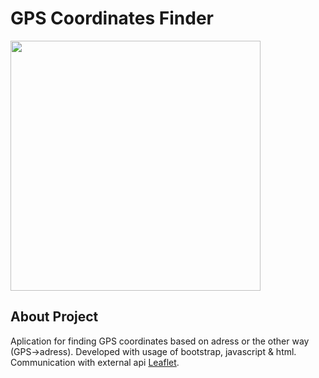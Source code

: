 # GPS Coordinates Finder
 
 <img src="https://karol-jedrzejak.github.io/static/media/5.677b5da7938d8a15a64f.jpg" height="400">

## About Project

Aplication for finding GPS coordinates based on adress or the other way (GPS->adress). Developed with usage of bootstrap, javascript & html. Communication with external api [Leaflet](https://leafletjs.com/).
